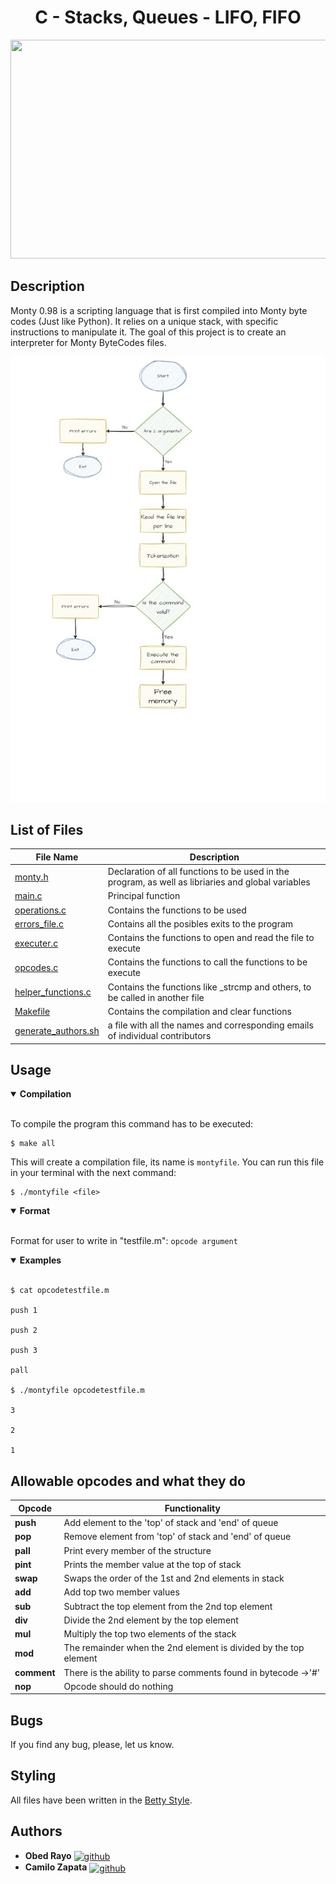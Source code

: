
<div align="center">
    <h1>C - Stacks, Queues - LIFO, FIFO</h1>
    <img src="https://pbs.twimg.com/media/CFYYWy6UEAE9Ow-.png" width="600" height="350">
</div>


## Description
Monty 0.98 is a scripting language that is first compiled into Monty byte codes (Just like Python). It relies on a unique stack, with specific instructions to manipulate it. The goal of this project is to create an interpreter for Monty ByteCodes files.

 <p align="center">
 <img src="https://github.com/ObedRav/holbertonschool-monty/blob/main/Stack_and_Queues.jpg" />

## List of Files

| File Name | Description |
|---------------- | -----------|
|[monty.h](./monty.h)    | Declaration of all functions to be used in the program, as well as libriaries and global variables|
|[main.c](./main.c) | Principal function|
|[operations.c](./operations.c) | Contains the functions to be used |
|[errors_file.c](./errors_file.c) | Contains all the posibles exits to the program |
|[executer.c](./executer.c) | Contains the functions to open and read the file to execute|
|[opcodes.c](./opcodes.c) | Contains the functions to call the functions to be execute|
|[helper_functions.c](./herlper_functions.c) | Contains the functions like _strcmp and others, to be called in another file|
|[Makefile](./Makefile) | Contains the compilation and clear functions |
|[generate_authors.sh](./generate_authors.sh) | a file with all the names and corresponding emails of individual contributors |


## Usage

<details open>
<summary> <strong> Compilation </strong> </summary>

<br>

To compile the program this command has to be executed:
```
$ make all
```
This will create a compilation file, its name is `montyfile`. You can run this file in your terminal with the next command:
```
$ ./montyfile <file>
```
</details>

<details open>
<summary> <strong> Format </strong> </summary>

<br>

Format for user to write in "testfile.m":
`opcode argument`

</details>

<details open>
<summary> <strong> Examples </strong> </summary>

<br>

```
$ cat opcodetestfile.m

push 1

push 2

push 3

pall

$ ./montyfile opcodetestfile.m

3

2

1
```
</details>

## Allowable opcodes and what they do
| Opcode | Functionality |
|---------------- | -----------|
| **push** | Add element to the 'top' of stack and 'end' of queue |
| **pop** | Remove element from 'top' of stack and 'end' of queue|
| **pall** | Print every member of the structure |
| **pint** | Prints the member value at the top of stack |
| **swap** | Swaps the order  of the 1st and 2nd elements in stack |
| **add** | Add top two member values |
| **sub** | Subtract the top element from the 2nd top element |
| **div** | Divide the 2nd element by the top element |
| **mul** | Multiply the top two elements of the stack |
| **mod** | The remainder when the 2nd element is divided by the top element |
| **comment** | There is the ability to parse comments found in bytecode ->'#'|
| **nop** | Opcode should do nothing |

## Bugs
If you find any bug, please, let us know.

## Styling
All files have been written in the [Betty Style](https://github.com/hs-hq/Betty).

## Authors
* **Obed Rayo** <a href="https://github.com/ObedRav" rel="nofollow"><img align="center" alt="github" src="https://www.vectorlogo.zone/logos/github/github-tile.svg" height="24" /></a>
* **Camilo Zapata** <a href="https://github.com/ZapataCamilo" rel="nofollow"><img align="center" alt="github" src="https://www.vectorlogo.zone/logos/github/github-tile.svg" height="24" /></a>
